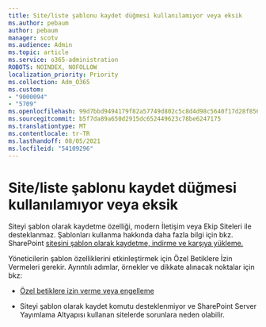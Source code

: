 ```yaml
---
title: Site/liste şablonu kaydet düğmesi kullanılamıyor veya eksik
ms.author: pebaum
author: pebaum
manager: scotv
ms.audience: Admin
ms.topic: article
ms.service: o365-administration
ROBOTS: NOINDEX, NOFOLLOW
localization_priority: Priority
ms.collection: Adm_O365
ms.custom:
- "9000094"
- "5709"
ms.openlocfilehash: 99d7bbd9494179f82a57749d802c5c8d4d98c5640f17d28f8562bd9ef5192ed8
ms.sourcegitcommit: b5f7da89a650d2915dc652449623c78be6247175
ms.translationtype: MT
ms.contentlocale: tr-TR
ms.lasthandoff: 08/05/2021
ms.locfileid: "54109296"
---
```

# <a name="save-sitelist-template-button-not-available-or-missing"></a>Site/liste şablonu kaydet düğmesi kullanılamıyor veya eksik

Siteyi şablon olarak kaydetme özelliği, modern İletişim veya Ekip Siteleri ile desteklanmaz. Şablonları kullanma hakkında daha fazla bilgi için bkz. SharePoint [sitesini şablon olarak kaydetme, indirme ve karşıya yükleme.](https://docs.microsoft.com/sharepoint/dev/general-development/save-download-and-upload-a-sharepoint-site-as-a-template)

Yöneticilerin şablon özelliklerini etkinleştirmek için Özel Betiklere İzin Vermeleri gerekir. Ayrıntılı adımlar, örnekler ve dikkate alınacak noktalar için bkz:

- [Özel betiklere izin verme veya engelleme](https://docs.microsoft.com/sharepoint/allow-or-prevent-custom-script)

- Siteyi şablon olarak kaydet komutu desteklenmiyor ve SharePoint Server Yayımlama Altyapısı kullanan sitelerde sorunlara neden olabilir.



